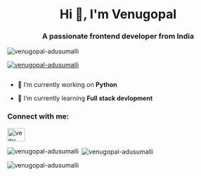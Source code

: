 <h1 align="center">Hi 👋, I'm Venugopal</h1>
<h3 align="center">A passionate frontend developer from India</h3>

<p align="left"> <img src="https://komarev.com/ghpvc/?username=venugopal-adusumalli&label=Profile%20views&color=0e75b6&style=flat" alt="venugopal-adusumalli" /> </p>

<p align="left"> <a href="https://github.com/ryo-ma/github-profile-trophy"><img src="https://github-profile-trophy.vercel.app/?username=venugopal-adusumalli" alt="venugopal-adusumalli" /></a> </p>

<p align="left"> <a href="https://twitter.com/" target="blank"><img src="https://img.shields.io/twitter/follow/?logo=twitter&style=for-the-badge" alt="" /></a> </p>

- 🔭 I’m currently working on **Python**

- 🌱 I’m currently learning **Full stack devlopment**

<h3 align="left">Connect with me:</h3>
<p align="left">
<a href="https://linkedin.com/in/venu gopal adusumalli" target="blank"><img align="center" src="https://raw.githubusercontent.com/rahuldkjain/github-profile-readme-generator/master/src/images/icons/Social/linked-in-alt.svg" alt="venu gopal adusumalli" height="30" width="40" /></a>
</p>

<p><img align="left" src="https://github-readme-stats.vercel.app/api/top-langs?username=venugopal-adusumalli&show_icons=true&locale=en&layout=compact" alt="venugopal-adusumalli" /></p>

<p>&nbsp;<img align="center" src="https://github-readme-stats.vercel.app/api?username=venugopal-adusumalli&show_icons=true&locale=en" alt="venugopal-adusumalli" /></p>

<p><img align="center" src="https://github-readme-streak-stats.herokuapp.com/?user=venugopal-adusumalli&" alt="venugopal-adusumalli" /></p>
